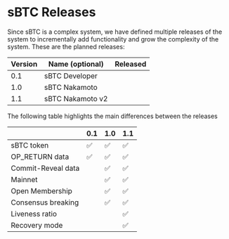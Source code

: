 # sBTC Releases
Since sBTC is a complex system, we have defined multiple releases of the system to incrementally add functionality and grow the complexity of the system.
These are the planned releases:

| Version | Name (optional)  | Released |
|---------|------------------|----------|
| 0.1     | sBTC Developer   |          |
| 1.0     | sBTC Nakamoto    |          |
| 1.1     | sBTC Nakamoto v2 |          |


The following table highlights the main differences between the releases

|                    | 0.1   | 1.0   | 1.1 |
|--------------------|-------|-------|-----|
| sBTC token         | ✅    | ✅    | ✅  |
| OP_RETURN data     | ✅    | ✅    | ✅  |
| Commit-Reveal data |       | ✅    | ✅  |
| Mainnet            |       | ✅    | ✅  |
| Open Membership    |       | ✅    | ✅  |
| Consensus breaking |       | ✅    | ✅  |
| Liveness ratio     |       |       | ✅  |
| Recovery mode      |       |       | ✅  |
